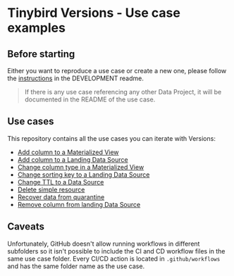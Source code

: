 # Tinybird Versions - Use case examples

## Before starting

Either you want to reproduce a use case or create a new one, please follow the [instructions](DEVELOPMENT/README.md) in the DEVELOPMENT readme.

> If there is any use case referencing any other Data Project, it will be documented in the README of the use case.

## Use cases

This repository contains all the use cases you can iterate with Versions:

- [Add column to a Materialized View](add_new_column_to_a_materialized_view)
- [Add column to a Landing Data Source](add_nullable_column_to_landing_data_source)
- [Change column type in a Materialized View](change_column_type_materialized_view)
- [Change sorting key to a Landing Data Source](change_sorting_key_landing_data_source)
- [Change TTL to a Data Source](change_data_source_ttl)
- [Delete simple resource](delete_simple_resource)
- [Recover data from quarantine](recover_data_from_quarantine)
- [Remove column from landing Data Source](remove_column_landing_data_source)


## Caveats

Unfortunately, GitHub doesn't allow running workflows in different subfolders so it isn't possible to include the CI and CD workflow files in the same use case folder. Every CI/CD action is located in `.github/workflows` and has the same folder name as the use case.
